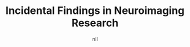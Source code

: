 ---
title: "Incidental Findings in Neuroimaging Research"
project_id: 
date: nil
conference_id: ""
presenters:
   - peter_bandettini
summary: "<p>NINDS Incidental Findings Meeting, Bethesda, MD</p>"
file: /assets/presentations/T163.ppt
filename: T163.ppt
layout: presentation
---